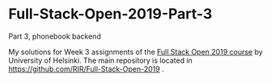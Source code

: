 # Full-Stack-Open-2019-Part-3
Part 3, phonebook backend

My solutions for Week 3 assignments of the [Full Stack Open 2019 course](https://fullstackopen-2019.github.io/) by University of Helsinki.
The main repository is located in https://github.com/RIR/Full-Stack-Open-2019 .
